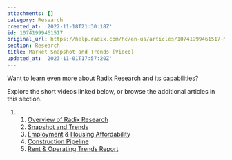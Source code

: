 ```yaml
---
attachments: []
category: Research
created_at: '2022-11-18T21:30:18Z'
id: 10741999461517
original_url: https://help.radix.com/hc/en-us/articles/10741999461517-Market-Snapshot-and-Trends-Video
section: Research
title: Market Snapshot and Trends [Video]
updated_at: '2023-11-01T17:57:20Z'
---
```


Want to learn even more about Radix Research and its capabilities?

Explore the short videos linked below, or browse the additional articles in this section.

1. 1. [Overview of Radix Research](https://help.radix.com/hc/en-us/articles/10741873609997)
   2. [Snapshot and Trends](https://help.radix.com/hc/en-us/articles/10741999461517)
   3. [Employment](https://help.radix.com/hc/en-us/articles/16518346159117) & [Housing Affordability](https://help.radix.com/hc/en-us/articles/16513190010893)
   4. [Construction Pipeline](https://help.radix.com/hc/en-us/articles/10742027560845)
   5. [Rent & Operating Trends Report](https://help.radix.com/hc/en-us/articles/10742125736589)